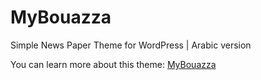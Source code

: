 # MyBouazza
Simple News Paper Theme for WordPress | Arabic version

You can learn more about this theme: [MyBouazza](http://www.baddi.info/project/mybouazza)
